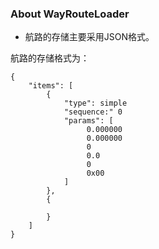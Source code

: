 ### About WayRouteLoader

* 航路的存储主要采用JSON格式。

航路的存储格式为：

```
{
	"items": [
		{
			"type": simple
			"sequence:" 0
			"params": [
				 0.000000
				 0.000000
				 0
				 0.0
				 0
				 0x00	
			]		
		},
		{
		
		}
	]
}
```